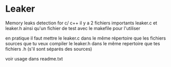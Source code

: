 # Leaker
Memory leaks detection for c/ c++
il y a 2 fichiers importants    leaker.c et leaker.h
ainsi qu'un fichier de test avec le makefile  pour l'utiliser

en pratique il faut mettre le leaker.c dans le même répertoire que les fichiers sources que tu veux compiler
le leaker.h dans le même repertoire que tes fichiers .h  (s'il sont séparés des sources)

voir usage dans readme.txt
